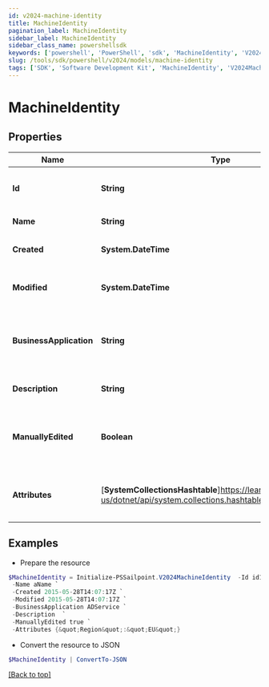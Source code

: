 ```yaml
---
id: v2024-machine-identity
title: MachineIdentity
pagination_label: MachineIdentity
sidebar_label: MachineIdentity
sidebar_class_name: powershellsdk
keywords: ['powershell', 'PowerShell', 'sdk', 'MachineIdentity', 'V2024MachineIdentity'] 
slug: /tools/sdk/powershell/v2024/models/machine-identity
tags: ['SDK', 'Software Development Kit', 'MachineIdentity', 'V2024MachineIdentity']
---
```



# MachineIdentity

## Properties

Name | Type | Description | Notes
------------ | ------------- | ------------- | -------------
**Id** | **String** | System-generated unique ID of the Object | [optional] [readonly] 
**Name** | **String** | Name of the Object | [required]
**Created** | **System.DateTime** | Creation date of the Object | [optional] [readonly] 
**Modified** | **System.DateTime** | Last modification date of the Object | [optional] [readonly] 
**BusinessApplication** | **String** | The business application that the identity represents | [required]
**Description** | **String** | Description of machine identity | [optional] 
**ManuallyEdited** | **Boolean** | Indicates if the machine identity has been manually edited | [optional] [default to $false]
**Attributes** | [**SystemCollectionsHashtable**]https://learn.microsoft.com/en-us/dotnet/api/system.collections.hashtable?view=net-9.0 | A map of custom machine identity attributes | [optional] 

## Examples

- Prepare the resource
```powershell
$MachineIdentity = Initialize-PSSailpoint.V2024MachineIdentity  -Id id12345 `
 -Name aName `
 -Created 2015-05-28T14:07:17Z `
 -Modified 2015-05-28T14:07:17Z `
 -BusinessApplication ADService `
 -Description  `
 -ManuallyEdited true `
 -Attributes {&quot;Region&quot;:&quot;EU&quot;}
```

- Convert the resource to JSON
```powershell
$MachineIdentity | ConvertTo-JSON
```


[[Back to top]](#) 


